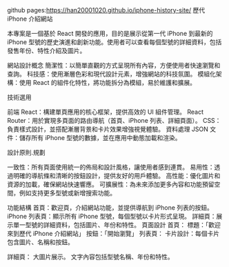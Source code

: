 github pages:https://han20001020.github.io/iphone-history-site/
歷代 iPhone 介紹網站

本專案是一個基於 React 開發的應用，目的是展示從第一代 iPhone 到最新的 iPhone 型號的歷史演進和創新功能。使用者可以查看每個型號的詳細資料，包括發售年份、特性介紹及圖片。

網站設計概念
簡潔性：以簡單直觀的方式呈現所有內容，方便使用者快速瀏覽和查詢。
科技感：使用漸層色彩和現代設計元素，增強網站的科技氛圍。
模組化架構：使用 React 的組件化特性，將功能拆分為模組，易於維護和擴展。

技術選用

前端
React：構建單頁應用的核心框架，提供高效的 UI 組件管理。
React Router：用於實現多頁面的路由導航（首頁、iPhone 列表、詳細頁面）。
CSS：負責樣式設計，並搭配漸層背景和卡片效果增強視覺體驗。
資料處理
JSON 文件：儲存所有 iPhone 型號的數據，並在應用中動態加載和渲染。

設計原則.規劃

一致性：所有頁面使用統一的佈局和設計風格，讓使用者感到連貫。
易用性：透過明確的導航條和清晰的按鈕設計，提供友好的用戶體驗。
高性能：優化圖片和資源的加載，確保網站快速響應。
可擴展性：為未來添加更多內容和功能預留空間，例如支持更多型號或新增搜索功能。

功能結構
首頁：歡迎頁，介紹網站功能，並提供導航到 iPhone 列表的按鈕。
iPhone 列表頁：顯示所有 iPhone 型號，每個型號以卡片形式呈現。
詳細頁：展示單一型號的詳細資料，包括圖片、年份和特性。
頁面設計
首頁：
標題：「歡迎來到歷代 iPhone 介紹網站」
按鈕：「開始瀏覽」
列表頁：
卡片設計：每個卡片包含圖片、名稱和按鈕。

詳細頁：
大圖片展示。
文字內容包括型號名稱、年份和特性。

